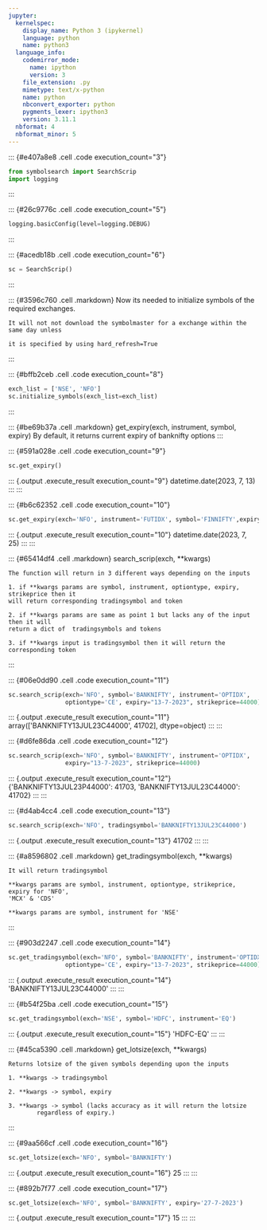 ```yaml
---
jupyter:
  kernelspec:
    display_name: Python 3 (ipykernel)
    language: python
    name: python3
  language_info:
    codemirror_mode:
      name: ipython
      version: 3
    file_extension: .py
    mimetype: text/x-python
    name: python
    nbconvert_exporter: python
    pygments_lexer: ipython3
    version: 3.11.1
  nbformat: 4
  nbformat_minor: 5
---
```


::: {#e407a8e8 .cell .code execution_count="3"}
``` python
from symbolsearch import SearchScrip
import logging
```
:::

::: {#26c9776c .cell .code execution_count="5"}
``` python
logging.basicConfig(level=logging.DEBUG)
```
:::

::: {#acedb18b .cell .code execution_count="6"}
``` python
sc = SearchScrip()
```
:::

::: {#3596c760 .cell .markdown}
    Now its needed to initialize symbols of the required exchanges. 

    It will not not download the symbolmaster for a exchange within the same day unless

    it is specified by using hard_refresh=True
:::

::: {#bffb2ceb .cell .code execution_count="8"}
``` python
exch_list = ['NSE', 'NFO']
sc.initialize_symbols(exch_list=exch_list)
```
:::

::: {#be69b37a .cell .markdown}
get_expiry(exch, instrument, symbol, expiry) By default, it returns
current expiry of banknifty options
:::

::: {#591a028e .cell .code execution_count="9"}
``` python
sc.get_expiry()
```

::: {.output .execute_result execution_count="9"}
    datetime.date(2023, 7, 13)
:::
:::

::: {#b6c62352 .cell .code execution_count="10"}
``` python
sc.get_expiry(exch='NFO', instrument='FUTIDX', symbol='FINNIFTY',expiry='current')
```

::: {.output .execute_result execution_count="10"}
    datetime.date(2023, 7, 25)
:::
:::

::: {#65414df4 .cell .markdown}
search_scrip(exch, \*\*kwargs)

    The function will return in 3 different ways depending on the inputs

    1. if **kwargs params are symbol, instrument, optiontype, expiry, strikeprice then it 
    will return corresponding tradingsymbol and token

    2. if **kwargs params are same as point 1 but lacks any of the input then it will 
    return a dict of  tradingsymbols and tokens

    3. if **kwargs input is tradingsymbol then it will return the corresponding token
:::

::: {#06e0dd90 .cell .code execution_count="11"}
``` python
sc.search_scrip(exch='NFO', symbol='BANKNIFTY', instrument='OPTIDX', 
                optiontype='CE', expiry="13-7-2023", strikeprice=44000)
```

::: {.output .execute_result execution_count="11"}
    array(['BANKNIFTY13JUL23C44000', 41702], dtype=object)
:::
:::

::: {#d6fe86da .cell .code execution_count="12"}
``` python
sc.search_scrip(exch='NFO', symbol='BANKNIFTY', instrument='OPTIDX', 
                expiry="13-7-2023", strikeprice=44000)
```

::: {.output .execute_result execution_count="12"}
    {'BANKNIFTY13JUL23P44000': 41703, 'BANKNIFTY13JUL23C44000': 41702}
:::
:::

::: {#d4ab4cc4 .cell .code execution_count="13"}
``` python
sc.search_scrip(exch='NFO', tradingsymbol='BANKNIFTY13JUL23C44000')
```

::: {.output .execute_result execution_count="13"}
    41702
:::
:::

::: {#a8596802 .cell .markdown}
get_tradingsymbol(exch, \*\*kwargs)

    It will return tradingsymbol

    **kwargs params are symbol, instrument, optiontype, strikeprice, expiry for 'NFO', 
    'MCX' & 'CDS'

    **kwargs params are symbol, instrument for 'NSE'
:::

::: {#903d2247 .cell .code execution_count="14"}
``` python
sc.get_tradingsymbol(exch='NFO', symbol='BANKNIFTY', instrument='OPTIDX', 
                optiontype='CE', expiry="13-7-2023", strikeprice=44000)
```

::: {.output .execute_result execution_count="14"}
    'BANKNIFTY13JUL23C44000'
:::
:::

::: {#b54f25ba .cell .code execution_count="15"}
``` python
sc.get_tradingsymbol(exch='NSE', symbol='HDFC', instrument='EQ')
```

::: {.output .execute_result execution_count="15"}
    'HDFC-EQ'
:::
:::

::: {#45ca5390 .cell .markdown}
get_lotsize(exch, \*\*kwargs)

    Returns lotsize of the given symbols depending upon the inputs

    1. **kwargs -> tradingsymbol

    2. **kwargs -> symbol, expiry

    3. **kwargs -> symbol (lacks accuracy as it will return the lotsize 
            regardless of expiry.)
:::

::: {#9aa566cf .cell .code execution_count="16"}
``` python
sc.get_lotsize(exch='NFO', symbol='BANKNIFTY')
```

::: {.output .execute_result execution_count="16"}
    25
:::
:::

::: {#892b7f77 .cell .code execution_count="17"}
``` python
sc.get_lotsize(exch='NFO', symbol='BANKNIFTY', expiry='27-7-2023')
```

::: {.output .execute_result execution_count="17"}
    15
:::
:::

